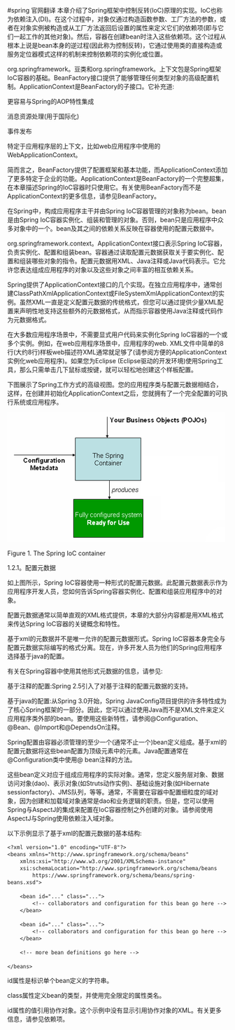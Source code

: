 #spring 官网翻译
本章介绍了Spring框架中控制反转(IoC)原理的实现。IoC也称为依赖注入(DI)。在这个过程中，对象仅通过构造函数参数、工厂方法的参数，或者在对象实例被构造或从工厂方法返回后设置的属性来定义它们的依赖项(即与它们一起工作的其他对象)。然后，容器在创建bean时注入这些依赖项。这个过程从根本上说是bean本身的逆过程(因此称为控制反转)，它通过使用类的直接构造或服务定位器模式这样的机制来控制依赖项的实例化或位置。



org.springframework。豆类和org.springframework。上下文包是Spring框架IoC容器的基础。BeanFactory接口提供了能够管理任何类型对象的高级配置机制。ApplicationContext是BeanFactory的子接口。它补充道:



更容易与Spring的AOP特性集成



消息资源处理(用于国际化)



事件发布



特定于应用程序层的上下文，比如web应用程序中使用的WebApplicationContext。



简而言之，BeanFactory提供了配置框架和基本功能，而ApplicationContext添加了更多特定于企业的功能。ApplicationContext是BeanFactory的一个完整超集，在本章描述Spring的IoC容器时只使用它。有关使用BeanFactory而不是ApplicationContext的更多信息，请参见BeanFactory。



在Spring中，构成应用程序主干并由Spring IoC容器管理的对象称为bean。bean是由Spring IoC容器实例化、组装和管理的对象。否则，bean只是应用程序中众多对象中的一个。bean及其之间的依赖关系反映在容器使用的配置元数据中。

org.springframework.context。ApplicationContext接口表示Spring IoC容器，负责实例化、配置和组装bean。容器通过读取配置元数据获取关于要实例化、配置和组装哪些对象的指令。配置元数据用XML、Java注释或Java代码表示。它允许您表达组成应用程序的对象以及这些对象之间丰富的相互依赖关系。



Spring提供了ApplicationContext接口的几个实现。在独立应用程序中，通常创建ClassPathXmlApplicationContext或FileSystemXmlApplicationContext的实例。虽然XML一直是定义配置元数据的传统格式，但您可以通过提供少量XML配置来声明性地支持这些额外的元数据格式，从而指示容器使用Java注释或代码作为元数据格式。



在大多数应用程序场景中，不需要显式用户代码来实例化Spring IoC容器的一个或多个实例。例如，在web应用程序场景中，应用程序的web. XML文件中简单的8行(大约8行)样板web描述符XML通常就足够了(请参阅方便的ApplicationContext实例化web应用程序)。如果您为Eclipse (Eclipse驱动的开发环境)使用Spring工具，那么只需单击几下鼠标或按键，就可以轻松地创建这个样板配置。



下图展示了Spring工作方式的高级视图。您的应用程序类与配置元数据相结合，这样，在创建并初始化ApplicationContext之后，您就拥有了一个完全配置的可执行系统或应用程序。

![container-magic](./image/container-magic.png)

Figure 1. The Spring IoC container


1.2.1。配置元数据

如上图所示，Spring IoC容器使用一种形式的配置元数据。此配置元数据表示作为应用程序开发人员，您如何告诉Spring容器实例化、配置和组装应用程序中的对象。



配置元数据通常以简单直观的XML格式提供，本章的大部分内容都是用XML格式来传达Spring IoC容器的关键概念和特性。



基于xml的元数据并不是唯一允许的配置元数据形式。Spring IoC容器本身完全与配置元数据实际编写的格式分离。现在，许多开发人员为他们的Spring应用程序选择基于java的配置。

有关在Spring容器中使用其他形式元数据的信息，请参见:



基于注释的配置:Spring 2.5引入了对基于注释的配置元数据的支持。



基于java的配置:从Spring 3.0开始，Spring JavaConfig项目提供的许多特性成为了核心Spring框架的一部分。因此，您可以通过使用Java而不是XML文件来定义应用程序类外部的bean。要使用这些新特性，请参阅@Configuration、@Bean、@Import和@DependsOn注释。



Spring配置由容器必须管理的至少一个(通常不止一个)bean定义组成。基于xml的配置元数据将这些bean配置为顶级元素中的元素。Java配置通常在@Configuration类中使用@ bean注释的方法。



这些bean定义对应于组成应用程序的实际对象。通常，您定义服务层对象、数据访问对象(dao)、表示对象(如Struts动作实例)、基础设施对象(如Hibernate sessionfactory)、JMS队列，等等。通常，不需要在容器中配置细粒度的域对象，因为创建和加载域对象通常是dao和业务逻辑的职责。但是，您可以使用Spring与AspectJ的集成来配置在IoC容器控制之外创建的对象。请参阅使用AspectJ与Spring使用依赖注入域对象。



以下示例显示了基于xml的配置元数据的基本结构:
```aidl
<?xml version="1.0" encoding="UTF-8"?>
<beans xmlns="http://www.springframework.org/schema/beans"
    xmlns:xsi="http://www.w3.org/2001/XMLSchema-instance"
    xsi:schemaLocation="http://www.springframework.org/schema/beans
        https://www.springframework.org/schema/beans/spring-beans.xsd">

    <bean id="..." class="...">  
        <!-- collaborators and configuration for this bean go here -->
    </bean>

    <bean id="..." class="...">
        <!-- collaborators and configuration for this bean go here -->
    </bean>

    <!-- more bean definitions go here -->

</beans>
```
id属性是标识单个bean定义的字符串。

class属性定义bean的类型，并使用完全限定的属性类名。

id属性的值引用协作对象。这个示例中没有显示引用协作对象的XML。有关更多信息，请参见依赖项。
